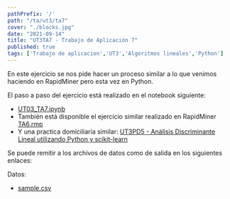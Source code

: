 ```yaml
---
pathPrefix: '/'
path: "/ta/ut3/ta7"
cover: "./blocks.jpg"
date: "2021-09-14"
title: "UT3TA7 - Trabajo de Aplicación 7"
published: true
tags: ['Trabajo de aplicacion','UT3','Algoritmos lineales','Python']
---
```


En este ejercicio se nos pide hacer un proceso similar a lo que venimos haciendo en RapidMiner pero esta vez en Python.

El paso a paso del ejercicio está realizado en el notebook siguiente:

- [UT03_TA7.ipynb](https://github.com/JuanFKurucz/ia-portfolio/blob/main/content/posts/ut/ut3/ta/ta7/UT03_TA7.ipynb)
- También está disponible el ejercicio similar realizado en RapidMiner [TA6.rmp](https://github.com/JuanFKurucz/ia-portfolio/blob/main/content/posts/ut/ut3/ta/ta6/TA6.rmp)
- Y una practica domiciliaria similar: [UT3PD5 - Análisis Discriminante Lineal utilizando Python y scikit-learn](/pd/ut3/pd5)

Se puede remitir a los archivos de datos como de salida en los siguientes enlaces:

Datos:
- [sample.csv](https://github.com/JuanFKurucz/ia-portfolio/blob/main/content/posts/ut/ut3/ta/ta7/sample.csv)